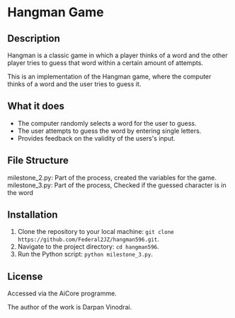 # Hangman Game
## Description
Hangman is a classic game in which a player thinks of a word and the other player tries to guess that word within a certain amount of attempts.

This is an implementation of the Hangman game, where the computer thinks of a word and the user tries to guess it. 

## What it does
- The computer randomly selects a word for the user to guess.
- The user attempts to guess the word by entering single letters.
- Provides feedback on the validity of the users's input.

## File Structure
milestone_2.py: Part of the process, created the variables for the game.
milestone_3.py: Part of the process, Checked if the guessed character is in the word

## Installation
1. Clone the repository to your local machine: ```git clone https://github.com/Federal2JZ/hangman596.git```.
2. Navigate to the project directory: ```cd hangman596```.
3. Run the Python script: ```python milestone_3.py```.

## License
 Accessed via the AiCore programme.

The author of the work is Darpan Vinodrai.
